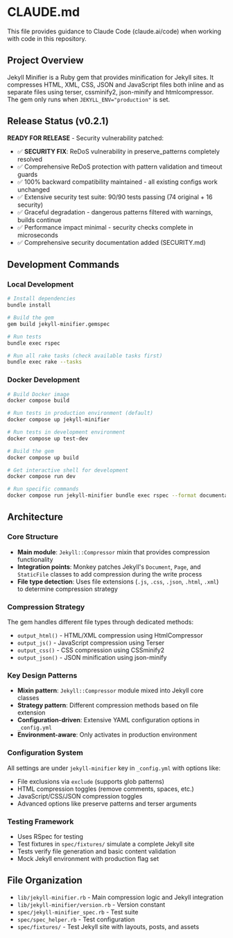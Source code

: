 # CLAUDE.md

This file provides guidance to Claude Code (claude.ai/code) when working with code in this repository.

## Project Overview

Jekyll Minifier is a Ruby gem that provides minification for Jekyll sites. It compresses HTML, XML, CSS, JSON and JavaScript files both inline and as separate files using terser, cssminify2, json-minify and htmlcompressor. The gem only runs when `JEKYLL_ENV="production"` is set.

## Release Status (v0.2.1)

**READY FOR RELEASE** - Security vulnerability patched:
- ✅ **SECURITY FIX**: ReDoS vulnerability in preserve_patterns completely resolved
- ✅ Comprehensive ReDoS protection with pattern validation and timeout guards
- ✅ 100% backward compatibility maintained - all existing configs work unchanged
- ✅ Extensive security test suite: 90/90 tests passing (74 original + 16 security)
- ✅ Graceful degradation - dangerous patterns filtered with warnings, builds continue
- ✅ Performance impact minimal - security checks complete in microseconds
- ✅ Comprehensive security documentation added (SECURITY.md)

## Development Commands

### Local Development
```bash
# Install dependencies
bundle install

# Build the gem
gem build jekyll-minifier.gemspec

# Run tests
bundle exec rspec

# Run all rake tasks (check available tasks first)
bundle exec rake --tasks
```

### Docker Development
```bash
# Build Docker image
docker compose build

# Run tests in production environment (default)
docker compose up jekyll-minifier

# Run tests in development environment
docker compose up test-dev

# Build the gem
docker compose up build

# Get interactive shell for development
docker compose run dev

# Run specific commands
docker compose run jekyll-minifier bundle exec rspec --format documentation
```

## Architecture

### Core Structure
- **Main module**: `Jekyll::Compressor` mixin that provides compression functionality
- **Integration points**: Monkey patches Jekyll's `Document`, `Page`, and `StaticFile` classes to add compression during the write process
- **File type detection**: Uses file extensions (`.js`, `.css`, `.json`, `.html`, `.xml`) to determine compression strategy

### Compression Strategy
The gem handles different file types through dedicated methods:
- `output_html()` - HTML/XML compression using HtmlCompressor
- `output_js()` - JavaScript compression using Terser
- `output_css()` - CSS compression using CSSminify2
- `output_json()` - JSON minification using json-minify

### Key Design Patterns
- **Mixin pattern**: `Jekyll::Compressor` module mixed into Jekyll core classes
- **Strategy pattern**: Different compression methods based on file extension
- **Configuration-driven**: Extensive YAML configuration options in `_config.yml`
- **Environment-aware**: Only activates in production environment

### Configuration System
All settings are under `jekyll-minifier` key in `_config.yml` with options like:
- File exclusions via `exclude` (supports glob patterns)
- HTML compression toggles (remove comments, spaces, etc.)
- JavaScript/CSS/JSON compression toggles
- Advanced options like preserve patterns and terser arguments

### Testing Framework
- Uses RSpec for testing
- Test fixtures in `spec/fixtures/` simulate a complete Jekyll site
- Tests verify file generation and basic content validation
- Mock Jekyll environment with production flag set

## File Organization
- `lib/jekyll-minifier.rb` - Main compression logic and Jekyll integration
- `lib/jekyll-minifier/version.rb` - Version constant
- `spec/jekyll-minifier_spec.rb` - Test suite
- `spec/spec_helper.rb` - Test configuration
- `spec/fixtures/` - Test Jekyll site with layouts, posts, and assets